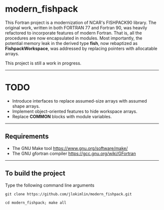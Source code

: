 # **modern\_fishpack**
 
This Fortran project is a modernization of NCAR's FISHPACK90 library. The original work, written in both FORTRAN 77 and Fortran 90, was heavily refactored to incorporate features of modern Fortran. That is, all the procedures are now encapsulated in modules. Most importantly, the potential memory leak in the derived type **fish**, now rebaptized as **FishpackWorkspace**, was addressed by replacing pointers with allocatable arrays. 

This project is still a work in progress.

-----------------------------------------------------------------------------

# TODO
* Introduce interfaces to replace assumed-size arrays with assumed shape arrays. 
* Implement object-oriented features to hide workspace arrays.
* Replace **COMMON** blocks with module variables.

-----------------------------------------------------------------------------

## Requirements
* The GNU Make tool https://www.gnu.org/software/make/
* The GNU gfortran compiler https://gcc.gnu.org/wiki/GFortran

-----------------------------------------------------------------------------

## To build the project

Type the following command line arguments
```
git clone https://github.com/jlokimlin/modern_fishpack.git

cd modern_fishpack; make all
```
